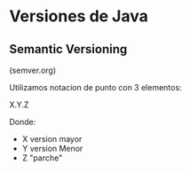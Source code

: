 # Versiones de Java

## Semantic Versioning

(semver.org)

Utilizamos notacion de punto con 3 elementos:

X.Y.Z

Donde:

- X version mayor
- Y version Menor
- Z "parche"